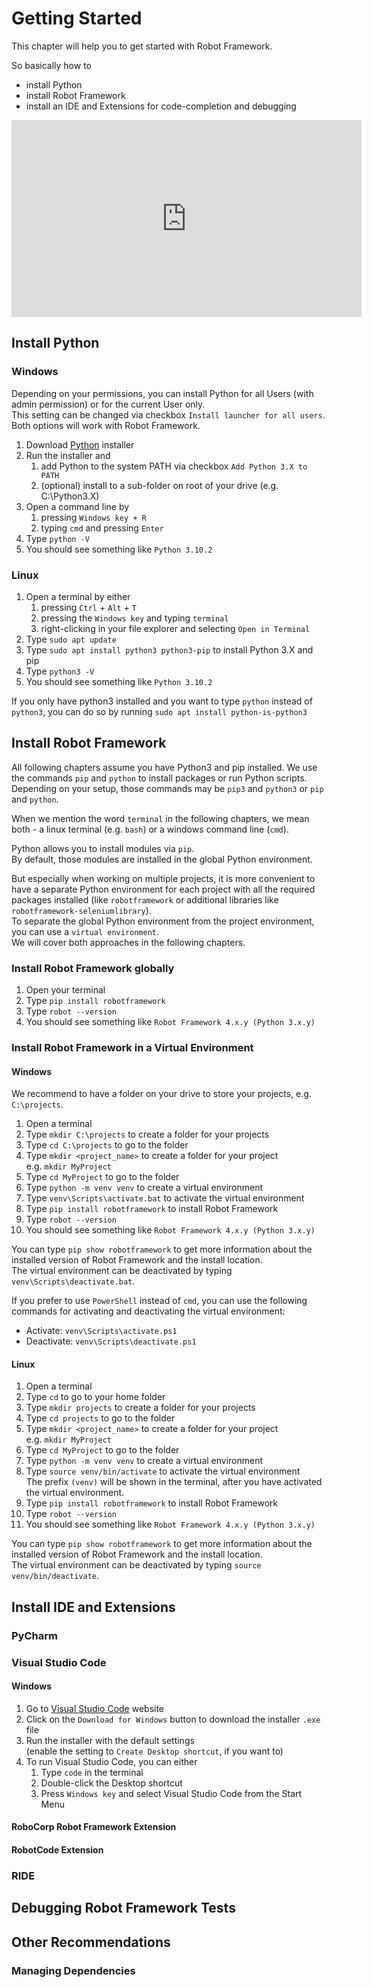 # Getting Started
This chapter will help you to get started with Robot Framework.

So basically how to
- install Python
- install Robot Framework
- install an IDE and Extensions for code-completion and debugging

<iframe width="560" height="315" src="https://www.youtube.com/embed/1jdjogCnsDk" title="YouTube video player" frameborder="0" allow="accelerometer; autoplay; clipboard-write; encrypted-media; gyroscope; picture-in-picture" allowfullscreen></iframe>

## Install Python

### Windows

Depending on your permissions, you can install Python for all Users (with admin permission) or for the current User only.  
This setting can be changed via checkbox `Install launcher for all users`.
Both options will work with Robot Framework.

1. Download [Python](https://www.python.org/downloads/) installer
2. Run the installer and
    1. add Python to the system PATH via checkbox `Add Python 3.X to PATH`
    2. (optional) install to a sub-folder on root of your drive (e.g. C:\Python3.X)
3. Open a command line by
    1. pressing `Windows key + R`
    2. typing `cmd` and pressing `Enter`
4. Type `python -V`
5. You should see something like `Python 3.10.2`

### Linux

1. Open a terminal by either
    1. pressing `Ctrl` + `Alt` + `T`
    2. pressing the `Windows key` and typing `terminal`
    3. right-clicking in your file explorer and selecting `Open in Terminal`
2. Type `sudo apt update`
3. Type `sudo apt install python3 python3-pip` to install Python 3.X and pip
4. Type `python3 -V`
5. You should see something like `Python 3.10.2`

If you only have python3 installed and you want to type `python` instead of `python3`, you can do so by running `sudo apt install python-is-python3`

## Install Robot Framework

All following chapters assume you have Python3 and pip installed.
We use the commands `pip` and `python` to install packages or run Python scripts.  
Depending on your setup, those commands may be `pip3` and `python3` or `pip` and `python`.

When we mention the word `terminal` in the following chapters, we mean both - a linux terminal (e.g. `bash`) or a windows command line (`cmd`).

Python allows you to install modules via `pip`.  
By default, those modules are installed in the global Python environment.

But especially when working on multiple projects, it is more convenient to have a separate Python environment for each project with all the required packages installed (like `robotframework` or additional libraries like `robotframework-seleniumlibrary`).  
To separate the global Python environment from the project environment, you can use a `virtual environment`.  
We will cover both approaches in the following chapters.


### Install Robot Framework globally

1. Open your terminal
2. Type `pip install robotframework`
3. Type `robot --version`
4. You should see something like `Robot Framework 4.x.y (Python 3.x.y)`

### Install Robot Framework in a Virtual Environment

#### Windows

We recommend to have a folder on your drive to store your projects, e.g. `C:\projects`.

1. Open a terminal
2. Type `mkdir C:\projects` to create a folder for your projects
3. Type `cd C:\projects` to go to the folder 
4. Type `mkdir <project_name>` to create a folder for your project  
e.g. `mkdir MyProject`
5. Type `cd MyProject` to go to the folder
6. Type `python -m venv venv` to create a virtual environment
7. Type `venv\Scripts\activate.bat` to activate the virtual environment
8. Type `pip install robotframework` to install Robot Framework
9. Type `robot --version`
10. You should see something like `Robot Framework 4.x.y (Python 3.x.y)`

You can type `pip show robotframework` to get more information about the installed version of Robot Framework and the install location.  
The virtual environment can be deactivated by typing `venv\Scripts\deactivate.bat`.

If you prefer to use `PowerShell` instead of `cmd`, you can use the following commands for activating and deactivating the virtual environment:

- Activate: `venv\Scripts\activate.ps1`
- Deactivate: `venv\Scripts\deactivate.ps1`

#### Linux

1. Open a terminal
2. Type `cd` to go to your home folder
2. Type `mkdir projects` to create a folder for your projects
3. Type `cd projects` to go to the folder 
4. Type `mkdir <project_name>` to create a folder for your project  
e.g. `mkdir MyProject`
5. Type `cd MyProject` to go to the folder
6. Type `python -m venv venv` to create a virtual environment
7. Type `source venv/bin/activate` to activate the virtual environment  
The prefix `(venv)` will be shown in the terminal, after you have activated the virtual environment.
8. Type `pip install robotframework` to install Robot Framework
9. Type `robot --version`
10. You should see something like `Robot Framework 4.x.y (Python 3.x.y)`

You can type `pip show robotframework` to get more information about the installed version of Robot Framework and the install location.  
The virtual environment can be deactivated by typing `source venv/bin/deactivate`.

## Install IDE and Extensions

### PyCharm

### Visual Studio Code

#### Windows

1. Go to [Visual Studio Code](https://code.visualstudio.com) website
2. Click on the `Download for Windows` button to download the installer `.exe` file
3. Run the installer with the default settings  
(enable the setting to `Create Desktop shortcut`, if you want to)
4. To run Visual Studio Code, you can either
    1. Type `code` in the terminal
    2. Double-click the Desktop shortcut
    3. Press `Windows key` and select Visual Studio Code from the Start Menu






#### RoboCorp Robot Framework Extension

#### RobotCode Extension

### RIDE

## Debugging Robot Framework Tests 

## Other Recommendations

### Managing Dependencies
